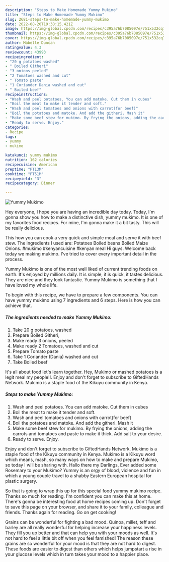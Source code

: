 ```yaml
---
description: "Steps to Make Homemade Yummy Mukimo"
title: "Steps to Make Homemade Yummy Mukimo"
slug: 2681-steps-to-make-homemade-yummy-mukimo
date: 2022-08-20T19:38:15.421Z
image: https://img-global.cpcdn.com/recipes/c395a76b7085097e/751x532cq70/yummy-mukimo-recipe-main-photo.jpg
thumbnail: https://img-global.cpcdn.com/recipes/c395a76b7085097e/751x532cq70/yummy-mukimo-recipe-main-photo.jpg
cover: https://img-global.cpcdn.com/recipes/c395a76b7085097e/751x532cq70/yummy-mukimo-recipe-main-photo.jpg
author: Mabelle Duncan
ratingvalue: 4.3
reviewcount: 43993
recipeingredient:
- "20 g potatoes washed"
- " Boiled Githeri"
- "3 onions peeled"
- "2 Tomatoes washed and cut"
- " Tomato paste"
- "1 Coriander Dania washed and cut"
- " Boiled beef"
recipeinstructions:
- "Wash and peel potatoes. You can add matoke. Cut them in cubes"
- "Boil the meat to make it tender and soft."
- "Wash and peel tomatoes and onions with carrot(for beef)"
- "Boil the potatoes and matoke. And add the githeri. Mash it"
- "Make some beef stew for mukimo. By frying the onions, adding the carrots and tomatoes and paste to make it thick. Add salt to your desire."
- "Ready to serve. Enjoy."
categories:
- Recipe
tags:
- yummy
- mukimo

katakunci: yummy mukimo 
nutrition: 162 calories
recipecuisine: American
preptime: "PT13M"
cooktime: "PT51M"
recipeyield: "3"
recipecategory: Dinner

---
```



![Yummy Mukimo](https://img-global.cpcdn.com/recipes/c395a76b7085097e/751x532cq70/yummy-mukimo-recipe-main-photo.jpg)

Hey everyone, I hope you are having an incredible day today. Today, I'm gonna show you how to make a distinctive dish, yummy mukimo. It is one of my favorites food recipes. For mine, I'm gonna make it a bit tasty. This will be really delicious.

This how you can cook a very quick and simple meal and serve it with beef stew. The ingredients I used are: Potatoes Boiled beans Boiled Maize Onions. #mukimo #kenyancuisine #kenyan meal Hi guys. Welcome back today we making mukimo. I&#39;ve tried to cover every important detail in the process.

Yummy Mukimo is one of the most well liked of current trending foods on earth. It's enjoyed by millions daily. It is simple, it is quick, it tastes delicious. They are nice and they look fantastic. Yummy Mukimo is something that I have loved my whole life.


To begin with this recipe, we have to prepare a few components. You can have yummy mukimo using 7 ingredients and 6 steps. Here is how you can achieve that.

<!--inarticleads1-->

##### The ingredients needed to make Yummy Mukimo:

1. Take 20 g potatoes, washed
1. Prepare  Boiled Githeri,
1. Make ready 3 onions, peeled
1. Make ready 2 Tomatoes, washed and cut
1. Prepare  Tomato paste
1. Take 1 Coriander (Dania) washed and cut
1. Take  Boiled beef


It&#39;s all about food let&#39;s learn together. Hey, Mukimo or mashed potatoes is a legit meal my people!!. Enjoy and don&#39;t forget to subscribe to GiftedHands Network. Mukimo is a staple food of the Kikuyu community in Kenya. 

<!--inarticleads2-->

##### Steps to make Yummy Mukimo:

1. Wash and peel potatoes. You can add matoke. Cut them in cubes
1. Boil the meat to make it tender and soft.
1. Wash and peel tomatoes and onions with carrot(for beef)
1. Boil the potatoes and matoke. And add the githeri. Mash it
1. Make some beef stew for mukimo. By frying the onions, adding the carrots and tomatoes and paste to make it thick. Add salt to your desire.
1. Ready to serve. Enjoy.


Enjoy and don&#39;t forget to subscribe to GiftedHands Network. Mukimo is a staple food of the Kikuyu community in Kenya. Mukimo is a Kikuyu word which means, mash, so many ways on how to make and prepare Mukimo, so today I will be sharing with. Hallo there my Darlings, Ever added some Rosemary to your Mukimo? Yummy is an orgy of blood, violence and fun in which a young couple travel to a shabby Eastern European hospital for plastic surgery. 

So that is going to wrap this up for this special food yummy mukimo recipe. Thanks so much for reading. I'm confident you can make this at home. There's gonna be interesting food at home recipes coming up. Don't forget to save this page on your browser, and share it to your family, colleague and friends. Thanks again for reading. Go on get cooking!

Grains can be wonderful for fighting a bad mood. Quinoa, millet, teff and barley are all really wonderful for helping increase your happiness levels. They fill you up better and that can help you with your moods as well. It's not hard to feel a little bit off when you feel famished! The reason these grains are so wonderful for your mood is that they are not hard to digest. These foods are easier to digest than others which helps jumpstart a rise in your glucose levels which in turn takes your mood to a happier place.
